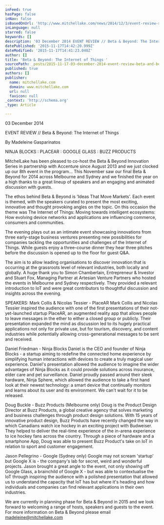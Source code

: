 ```yaml
---
inFeed: true
hasPage: false
inNav: false
isBasedOnUrl: 'http://www.mitchellake.com/news/2014/12/3/event-review-slash-slash-beta-and-beyond-the-internet-of-things'
inLanguage: null
starred: false
keywords: []
description: '03 December 2014 EVENT REVIEW // Beta & Beyond: The Internet of Things By Madeleine Gasparinatos NINJA BLOCKS PLACEAR GOOGLE'
datePublished: '2015-11-17T14:42:20.999Z'
dateModified: '2015-11-17T14:41:23.040Z'
author: []
title: 'Beta & Beyond: The Internet of Things '
sourcePath: _posts/2015-11-17-03-december-2014-event-review-beta-and-beyond-the-internet.md
published: true
authors: []
publisher:
  name: mitchellake.com
  domain: www.mitchellake.com
  url: null
  favicon: null
_context: 'http://schema.org'
_type: Article

---
```

03 December 2014 

EVENT REVIEW // Beta & Beyond: The Internet of Things 

By Madeleine Gasparinatos  

NINJA BLOCKS : PLACEAR : GOOGLE GLASS : BUZZ PRODUCTS 

MitchelLake has been pleased to co-host the Beta & Beyond Innovation Series in partnership with Accenture since August 2013 and we just clocked up our 8th event in the program... This November saw our final Beta & Beyond for 2014 across Melbourne and Sydney and we finished the year on a high thanks to a great lineup of speakers and an engaging and animated discussion with guests. 

The ethos behind Beta & Beyond is 'Ideas That Move Markets'. Each event is themed, with the speakers curated to present the most exciting, innovative and thought provoking angles on the topic. On this occasion the theme was The Internet of Things: Moving towards intelligent ecosystems: How evolving device networks and applications are influencing commerce, consumers and communities. 

The evening plays out as an intimate event showcasing innovations from three early-stage business ventures presenting new possibilities for companies tackling the opportunities and challenges of the Internet of Things. While guests enjoy a three-course dinner they hear three pitches before the discussion is opened up to the floor for guest Q&A. 

The aim is to allow leading organisations to discover innovation that is occurring at the grassroots level of relevant industries, both locally and globally. A huge thank you to Simon Chamberlain, Entrepreneur & Investor and Stuart Fox, Managing Partner at Artesian Venture Partners who hosted the events in Melbourne and Sydney respectively. They provided a relevant introduction to IoT and were great contributors to thoughtful discussion and insights across the evening. 

SPEAKERS: Mark Collis & Nicolas Tessier - PlaceAR Mark Collis and Nicolas Tessier inspired the audience with one of the first presentations of their not-yet-launched startup PlaceAR, an augmented reality app that allows people to leave messages in the ether to either a closed group or publicly. Their presentation expanded the mind as discussion led to its hugely practical applications not only for private use, but for tourism, discovery, and content industries while potentially allowing cross-generational messages to be sent and received.  

Daniel Friedman - Ninja Blocks Daniel is the CEO and founder of Ninja Blocks - a startup aiming to redefine the connected home experience by simplifying human interactions with devices to create a truly magical user experience. Daniel's presentation allowed the audience to imagine the wider advantages of Ninja Blocks as it could provide solutions across insurance, elder care and pet surveillance. Daniel proudly passed around their sleek hardware, Ninja Sphere, which allowed the audience to take a first hand look at their newest technology: a smart device that continually monitors and learns about its user and its environment. We can't wait for it to be released. 

Doug Buckle - Buzz Products (Melbourne only) Doug is the Product Design Director at Buzz Products, a global creative agency that solves marketing and business challenges through product design solutions. With 15 years of innovative product design, Buzz Products have recently changed the way in which Canadians watch ice hockey in an exciting project with Budweiser. They helped to deliver the real-time experience of the in-arena experience to ice hockey fans across the country. Through a piece of hardware and a smartphone App, Doug was able to present Buzz Product's take on IoT in relation to sport and customer engagement.  

Jason Pellegrino - Google (Sydney only) Google may not scream 'startup' but Google X is - the company's lab for secret, weird and wonderful projects. Jason brought a great angle to the event, not only showing off Google Glass, a brainchild of Google X - but was able to contextualise the IoT through inspiring the audience with a polished presentation that allowed us to understand the capacity that IoT has but where it's heading and how individuals and companies can find relevant applications in their own industries. 

We are currently in planning phase for Beta & Beyond in 2015 and we look forward to welcoming a range of hosts, speakers and guests to the event. For more information on Beta & Beyond please email madeleine@mitchellake.com
